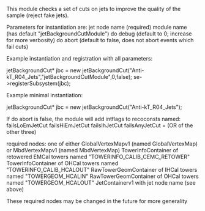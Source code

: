 This module checks a set of cuts on jets to improve the quality of the sample (reject fake jets).

Parameters for instantiation are:
jet node name (required)
module name (has default "jetBackgroundCutModule")
do debug (default to 0; increase for more verbosity)
do abort (default to false, does not abort events which fail cuts)

Example instantiation and registration with all parameters:

jetBackgroundCut* jbc = new jetBackgroundCut("Anti-kT_R04_Jets","jetBackgroundCutModule",0,false);
se->registerSubsystem(jbc);

Example minimal instantiation:

jetBackgroundCut* jbc = new jetBackgroundCut("Anti-kT_R04_Jets");

If do abort is false, the module will add intflags to recoconsts named:
failsLoEmJetCut
failsHiEmJetCut
failsIhJetCut
failsAnyJetCut = (OR of the other three)

required nodes:
one of either GlobalVertexMapv1 (named GlobalVertexMap) or MbdVertexMapv1 (named MbdVertexMap)
TowerInfoContainer of retowered EMCal towers named "TOWERINFO_CALIB_CEMC_RETOWER"
TowerInfoContainer of OHCal towers named "TOWERINFO_CALIB_HCALOUT"
RawTowerGeomContainer of IHCal towers named "TOWERGEOM_HCALIN"
RawTowerGeomContainer of OHCal towers named "TOWERGEOM_HCALOUT"
JetContainerv1 with jet node name (see above)

These required nodes may be changed in the future for more generality